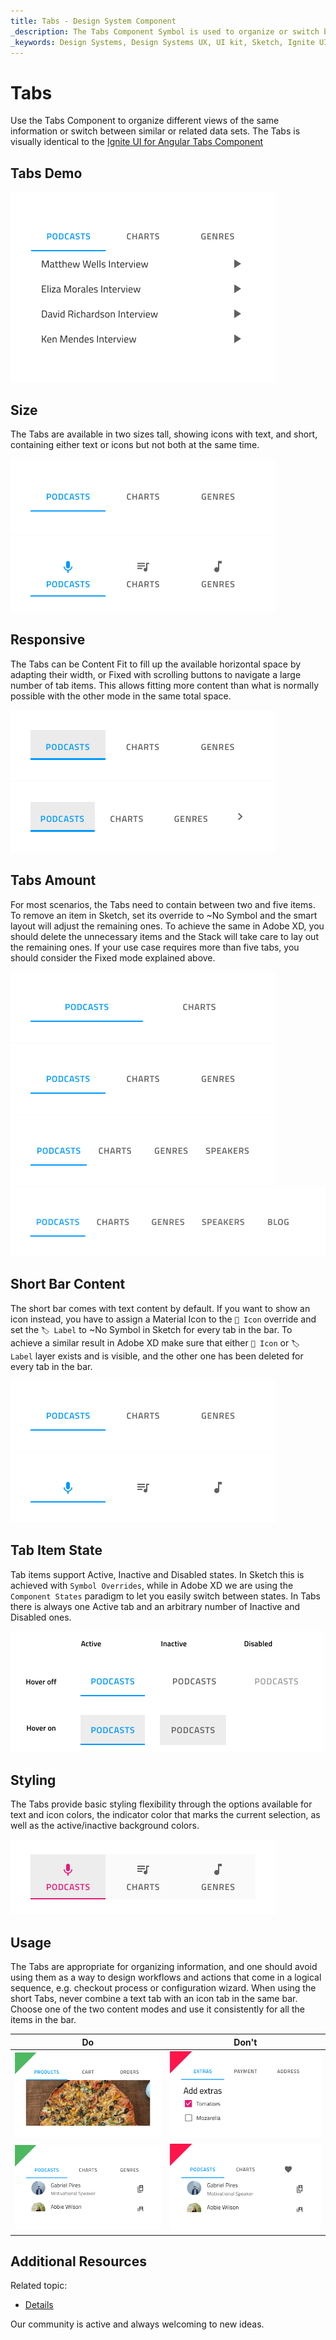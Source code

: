 ```yaml
---
title: Tabs - Design System Component
_description: The Tabs Component Symbol is used to organize or switch between information.
_keywords: Design Systems, Design Systems UX, UI kit, Sketch, Ignite UI for Angular, Sketch to Angular, Sketch to Angular, Angular, Angular Design System, Export code from Sketch, Design Kits for Angular, Sketch HTML, Sketch to HTML, Sketch UI kits
---
```


# Tabs

Use the Tabs Component to organize different views of the same information or switch between similar or related data sets. The Tabs is visually identical to the [Ignite UI for Angular Tabs Component](https://www.infragistics.com/products/ignite-ui-angular/angular/components/tabs.html)

## Tabs Demo

<img class="responsive-img" src="../images/tabs_demo.png" srcset="../images/tabs_demo@2x.png 2x" />

## Size

The Tabs are available in two sizes tall, showing icons with text, and short, containing either text or icons but not both at the same time.

<img class="responsive-img" src="../images/tabs_short.png" srcset="../images/tabs_short@2x.png 2x" />
<img class="responsive-img" src="../images/tabs_tall.png" srcset="../images/tabs_tall@2x.png 2x" />

## Responsive

The Tabs can be Content Fit to fill up the available horizontal space by adapting their width, or Fixed with scrolling buttons to navigate a large number of tab items. This allows fitting more content than what is normally possible with the other mode in the same total space.

<img class="responsive-img" src="../images/tabs_content_fit.png" srcset="../images/tabs_content_fit@2x.png 2x" />
<img class="responsive-img" src="../images/tabs_fixed.png" srcset="../images/tabs_fixed@2x.png 2x" />

## Tabs Amount

For most scenarios, the Tabs need to contain between two and five items. To remove an item in Sketch, set its override to ~No Symbol and the smart layout will adjust the remaining ones. To achieve the same in Adobe XD, you should delete the unnecessary items and the Stack will take care to lay out the remaining ones. If your use case requires more than five tabs, you should consider the Fixed mode explained above.

<img class="responsive-img" src="../images/tabs_2.png" srcset="../images/tabs_2@2x.png 2x" />
<img class="responsive-img" src="../images/tabs_3.png" srcset="../images/tabs_3@2x.png 2x" />
<img class="responsive-img" src="../images/tabs_4.png" srcset="../images/tabs_4@2x.png 2x" />
<img class="responsive-img" src="../images/tabs_5.png" srcset="../images/tabs_5@2x.png 2x" />

## Short Bar Content

The short bar comes with text content by default. If you want to show an icon instead, you have to assign a Material Icon to the `🔣 Icon` override and set the `🏷️ Label` to ~No Symbol in Sketch for every tab in the bar. To achieve a similar result in Adobe XD make sure that either `🔣 Icon` or `🏷️ Label` layer exists and is visible, and the other one has been deleted for every tab in the bar.

<img class="responsive-img" src="../images/tabs_text.png" srcset="../images/tabs_text@2x.png 2x" />
<img class="responsive-img" src="../images/tabs_icons.png" srcset="../images/tabs_icons@2x.png 2x" />

## Tab Item State

Tab items support Active, Inactive and Disabled states. In Sketch this is achieved with `Symbol Overrides`, while in Adobe XD we are using the `Component States` paradigm to let you easily switch between states. In Tabs there is always one Active tab and an arbitrary number of Inactive and Disabled ones.

<img class="responsive-img" src="../images/tabs_state.png" srcset="../images/tabs_state@2x.png 2x" />

## Styling

The Tabs provide basic styling flexibility through the options available for text and icon colors, the indicator color that marks the current selection, as well as the active/inactive background colors.

<img class="responsive-img" src="../images/tabs_styling.png" srcset="../images/tabs_styling@2x.png 2x" />

## Usage

The Tabs are appropriate for organizing information, and one should avoid using them as a way to design workflows and actions that come in a logical sequence, e.g. checkout process or configuration wizard. When using the short Tabs, never combine a text tab with an icon tab in the same bar. Choose one of the two content modes and use it consistently for all the items in the bar.

| Do                                                                         | Don't                                                                          |
| -------------------------------------------------------------------------- | ------------------------------------------------------------------------------ |
| <img class="responsive-img" src="../images/tabs_do1.png" srcset="../images/tabs_do1@2x.png 2x" /> | <img class="responsive-img" src="../images/tabs_dont1.png" srcset="../images/tabs_dont1@2x.png 2x" /> |
| <img class="responsive-img" src="../images/tabs_do2.png" srcset="../images/tabs_do2@2x.png 2x" /> | <img class="responsive-img" src="../images/tabs_dont2.png" srcset="../images/tabs_dont2@2x.png 2x" /> |

## Additional Resources

Related topic:

- [Details](../patterns/details.md)
  <div class="divider--half"></div>

Our community is active and always welcoming to new ideas.
